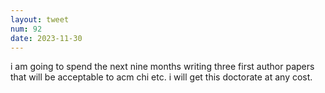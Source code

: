 ```yaml
---
layout: tweet
num: 92
date: 2023-11-30
---
```


i am going to spend the next nine months writing three first
author papers that will be acceptable to acm chi etc. i will
get this doctorate at any cost.
